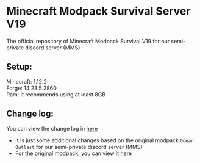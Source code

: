 # Minecraft Modpack Survival Server V19

The official repository of Minecraft Modpack Survival V19 for our semi-private discord server (MMS)
 
## Setup:

Minecraft: 1.12.2  
Forge: 14.23.5.2860  
Ram: It recommends using at least 8GB

## Change log:

You can view the change log in [here](https://github.com/ElementBlend/ModpackSurvivalV19/blob/main/CHANGELOG.md)  
* It is just some additional changes based on the original modpack `Ocean Outlast` for our semi-private discord server (MMS)  
* For the original modpack, you can view it [here](https://www.curseforge.com/minecraft/modpacks/ocean-outlast)
